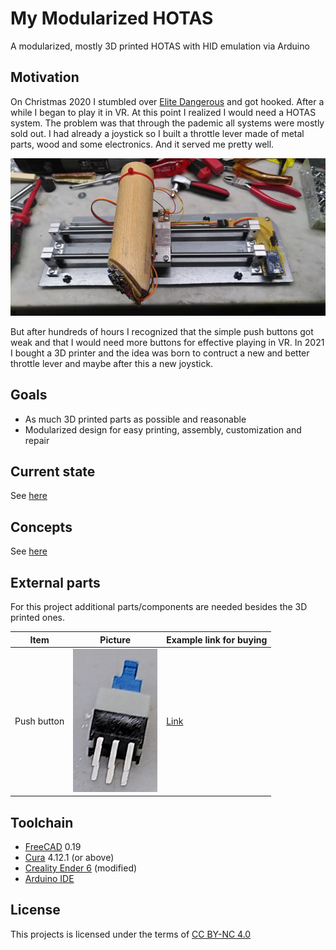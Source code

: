 # My Modularized HOTAS
A modularized, mostly 3D printed HOTAS with HID emulation via Arduino

## Motivation
On Christmas 2020 I stumbled over [Elite Dangerous](https://www.elitedangerous.com/) and got hooked. After a while I began to play it in VR.
At this point I realized I would need a HOTAS system. The problem was that through the pademic all systems were mostly sold out. 
I had already a joystick so I built a throttle lever made of metal parts, wood and some electronics. And it served me pretty well.

![Prototype](./images/prototype.jpg)

But after hundreds of hours I recognized that the simple push buttons got weak and that I would need more buttons for effective playing in VR.
In 2021 I bought a 3D printer and the idea was born to contruct a new and better throttle lever and maybe after this a new joystick.

## Goals
- As much 3D printed parts as possible and reasonable
- Modularized design for easy printing, assembly, customization and repair

## Current state
See [here](./status.md)

## Concepts
See [here](./concepts.md)

## External parts
For this project additional parts/components are needed besides the 3D printed ones.

| Item        | Picture                             | Example link for buying                                                                                                   |
|-------------|-------------------------------------|---------------------------------------------------------------------------------------------------------------------------|
| Push button |![Switch](./images/part_switch.png)  | [Link](https://www.ebay.com/sch/i.html?_from=R40&_trksid=p2380057.m570.l1313&_nkw=micro+button+7mm+non+latching&_sacat=0) |

## Toolchain
- [FreeCAD](https://www.freecad.org/) 0.19
- [Cura](https://ultimaker.com/software/ultimaker-cura) 4.12.1 (or above)
- [Creality Ender 6](https://www.creality.com/goods-detail/ender-6-3d-printer) (modified)
- [Arduino IDE](https://www.arduino.cc/en/software)

## License
This projects is licensed under the terms of [CC BY-NC 4.0](https://creativecommons.org/licenses/by-nc/4.0/)

